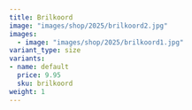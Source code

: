 ```yaml
---
title: Brilkoord
image: "images/shop/2025/brilkoord2.jpg"
images: 
  - image: "images/shop/2025/brilkoord1.jpg"
variant_type: size
variants:
- name: default
  price: 9.95
  sku: brilkoord
weight: 1
---
```



